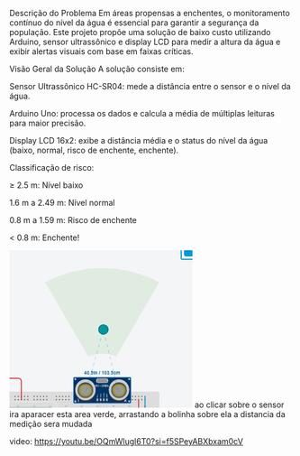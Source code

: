 Descrição do Problema
Em áreas propensas a enchentes, o monitoramento contínuo do nível da água é essencial para garantir a segurança da população. Este projeto propõe uma solução de baixo custo utilizando Arduino, sensor ultrassônico e display LCD para medir a altura da água e exibir alertas visuais com base em faixas críticas.

Visão Geral da Solução
A solução consiste em:

Sensor Ultrassônico HC-SR04: mede a distância entre o sensor e o nível da água.

Arduino Uno: processa os dados e calcula a média de múltiplas leituras para maior precisão.

Display LCD 16x2: exibe a distância média e o status do nível da água (baixo, normal, risco de enchente, enchente).

Classificação de risco:

≥ 2.5 m: Nível baixo

1.6 m a 2.49 m: Nível normal

0.8 m a 1.59 m: Risco de enchente

< 0.8 m: Enchente!

![alt text]({B0327BCE-AC3F-4E15-8CD7-FA1BAC465C7E}.png)
ao clicar sobre o sensor ira aparacer esta area verde, arrastando a bolinha sobre ela a distancia da medição sera mudada

video: https://youtu.be/OQmWlugl6T0?si=f5SPeyABXbxam0cV